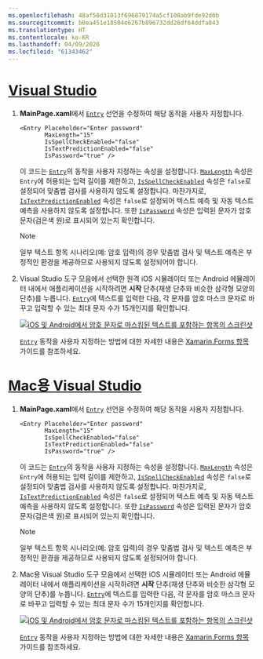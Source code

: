 ```yaml
---
ms.openlocfilehash: 48af50d31013f696879174a5cf108ab9fde92d0b
ms.sourcegitcommit: b0ea451e18504e6267b896732dd26df64ddfa843
ms.translationtype: HT
ms.contentlocale: ko-KR
ms.lasthandoff: 04/09/2020
ms.locfileid: "61343462"
---
```

# <a name="visual-studio"></a>[Visual Studio](#tab/vswin)

1. **MainPage.xaml**에서 [`Entry`](xref:Xamarin.Forms.Entry) 선언을 수정하여 해당 동작을 사용자 지정합니다.

    ```xaml
    <Entry Placeholder="Enter password"
           MaxLength="15"
           IsSpellCheckEnabled="false"
           IsTextPredictionEnabled="false"
           IsPassword="true" />
    ```

    이 코드는 [`Entry`](xref:Xamarin.Forms.Entry)의 동작을 사용자 지정하는 속성을 설정합니다. [`MaxLength`](xref:Xamarin.Forms.InputView.MaxLength) 속성은 `Entry`에 허용되는 입력 길이를 제한하고, [`IsSpellCheckEnabled`](xref:Xamarin.Forms.InputView.IsSpellCheckEnabled) 속성은 `false`로 설정되어 맞춤법 검사를 사용하지 않도록 설정합니다. 마찬가지로, [`IsTextPredictionEnabled`](xref:Xamarin.Forms.Entry.IsTextPredictionEnabled) 속성은 `false`로 설정되어 텍스트 예측 및 자동 텍스트 예측을 사용하지 않도록 설정합니다. 또한 [`IsPassword`](xref:Xamarin.Forms.Entry.IsPassword) 속성은 입력된 문자가 암호 문자(검은색 원)로 표시되어 있는지 확인합니다.

    > [!NOTE]
    > 일부 텍스트 항목 시나리오(예: 암호 입력)의 경우 맞춤법 검사 및 텍스트 예측은 부정적인 환경을 제공하므로 사용되지 않도록 설정되어야 합니다.

1. Visual Studio 도구 모음에서 선택한 원격 iOS 시뮬레이터 또는 Android 에뮬레이터 내에서 애플리케이션을 시작하려면 **시작** 단추(재생 단추와 비슷한 삼각형 모양의 단추)를 누릅니다. [`Entry`](xref:Xamarin.Forms.Entry)에 텍스트를 입력한 다음, 각 문자를 암호 마스크 문자로 바꾸고 입력할 수 있는 최대 문자 수가 15개인지를 확인합니다.

    [![iOS 및 Android에서 암호 문자로 마스킹된 텍스트를 포함하는 항목의 스크린샷](../images/customize-behavior.png "마스킹된 암호 문자를 포함하는 항목")](../images/customize-behavior-large.png#lightbox "마스킹된 암호 문자를 포함하는 항목")

    [`Entry`](xref:Xamarin.Forms.Entry) 동작을 사용자 지정하는 방법에 대한 자세한 내용은 [Xamarin.Forms 항목](~/xamarin-forms/user-interface/text/entry.md) 가이드를 참조하세요.

# <a name="visual-studio-for-mac"></a>[Mac용 Visual Studio](#tab/vsmac)

1. **MainPage.xaml**에서 [`Entry`](xref:Xamarin.Forms.Entry) 선언을 수정하여 해당 동작을 사용자 지정합니다.

    ```xaml
    <Entry Placeholder="Enter password"
           MaxLength="15"
           IsSpellCheckEnabled="false"
           IsTextPredictionEnabled="false"
           IsPassword="true" />
    ```

    이 코드는 [`Entry`](xref:Xamarin.Forms.Entry)의 동작을 사용자 지정하는 속성을 설정합니다. [`MaxLength`](xref:Xamarin.Forms.InputView.MaxLength) 속성은 `Entry`에 허용되는 입력 길이를 제한하고, [`IsSpellCheckEnabled`](xref:Xamarin.Forms.InputView.IsSpellCheckEnabled) 속성은 `false`로 설정되어 맞춤법 검사를 사용하지 않도록 설정합니다. 마찬가지로, [`IsTextPredictionEnabled`](xref:Xamarin.Forms.Entry.IsTextPredictionEnabled) 속성은 `false`로 설정되어 텍스트 예측 및 자동 텍스트 예측을 사용하지 않도록 설정합니다. 또한 [`IsPassword`](xref:Xamarin.Forms.Entry.IsPassword) 속성은 입력된 문자가 암호 문자(검은색 원)로 표시되어 있는지 확인합니다.

    > [!NOTE]
    > 일부 텍스트 항목 시나리오(예: 암호 입력)의 경우 맞춤법 검사 및 텍스트 예측은 부정적인 환경을 제공하므로 사용되지 않도록 설정되어야 합니다.

1. Mac용 Visual Studio 도구 모음에서 선택한 iOS 시뮬레이터 또는 Android 에뮬레이터 내에서 애플리케이션을 시작하려면 **시작** 단추(재생 단추와 비슷한 삼각형 모양의 단추)를 누릅니다. [`Entry`](xref:Xamarin.Forms.Entry)에 텍스트를 입력한 다음, 각 문자를 암호 마스크 문자로 바꾸고 입력할 수 있는 최대 문자 수가 15개인지를 확인합니다.

    [![iOS 및 Android에서 암호 문자로 마스킹된 텍스트를 포함하는 항목의 스크린샷](../images/customize-behavior.png "마스킹된 암호 문자를 포함하는 항목")](../images/customize-behavior-large.png#lightbox "마스킹된 암호 문자를 포함하는 항목")

    [`Entry`](xref:Xamarin.Forms.Entry) 동작을 사용자 지정하는 방법에 대한 자세한 내용은 [Xamarin.Forms 항목](~/xamarin-forms/user-interface/text/entry.md) 가이드를 참조하세요.
